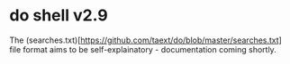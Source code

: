 # do shell v2.9

The (searches.txt)[https://github.com/taext/do/blob/master/searches.txt] file format aims to be self-explainatory - documentation coming shortly.
